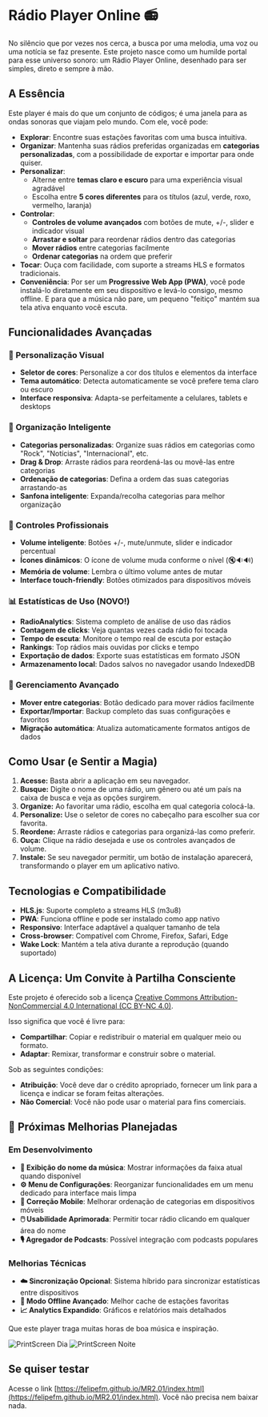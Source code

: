 # Rádio Player Online 📻

No silêncio que por vezes nos cerca, a busca por uma melodia, uma voz ou uma notícia se faz presente. Este projeto nasce como um humilde portal para esse universo sonoro: um Rádio Player Online, desenhado para ser simples, direto e sempre à mão.

## A Essência

Este player é mais do que um conjunto de códigos; é uma janela para as ondas sonoras que viajam pelo mundo. Com ele, você pode:

* **Explorar**: Encontre suas estações favoritas com uma busca intuitiva.
* **Organizar**: Mantenha suas rádios preferidas organizadas em **categorias personalizadas**, com a possibilidade de exportar e importar para onde quiser.
* **Personalizar**: 
  - Alterne entre **temas claro e escuro** para uma experiência visual agradável
  - Escolha entre **5 cores diferentes** para os títulos (azul, verde, roxo, vermelho, laranja)
* **Controlar**: 
  - **Controles de volume avançados** com botões de mute, +/-, slider e indicador visual
  - **Arrastar e soltar** para reordenar rádios dentro das categorias
  - **Mover rádios** entre categorias facilmente
  - **Ordenar categorias** na ordem que preferir
* **Tocar**: Ouça com facilidade, com suporte a streams HLS e formatos tradicionais.
* **Conveniência**: Por ser um **Progressive Web App (PWA)**, você pode instalá-lo diretamente em seu dispositivo e levá-lo consigo, mesmo offline. E para que a música não pare, um pequeno "feitiço" mantém sua tela ativa enquanto você escuta.

## Funcionalidades Avançadas

### 🎨 Personalização Visual
- **Seletor de cores**: Personalize a cor dos títulos e elementos da interface
- **Tema automático**: Detecta automaticamente se você prefere tema claro ou escuro
- **Interface responsiva**: Adapta-se perfeitamente a celulares, tablets e desktops

### 📁 Organização Inteligente
- **Categorias personalizadas**: Organize suas rádios em categorias como "Rock", "Notícias", "Internacional", etc.
- **Drag & Drop**: Arraste rádios para reordená-las ou movê-las entre categorias
- **Ordenação de categorias**: Defina a ordem das suas categorias arrastando-as
- **Sanfona inteligente**: Expanda/recolha categorias para melhor organização

### 🎵 Controles Profissionais
- **Volume inteligente**: Botões +/-, mute/unmute, slider e indicador percentual
- **Ícones dinâmicos**: O ícone de volume muda conforme o nível (🔇🔉🔊)
- **Memória de volume**: Lembra o último volume antes de mutar
- **Interface touch-friendly**: Botões otimizados para dispositivos móveis

### 📊 Estatísticas de Uso (NOVO!)
- **RadioAnalytics**: Sistema completo de análise de uso das rádios
- **Contagem de clicks**: Veja quantas vezes cada rádio foi tocada
- **Tempo de escuta**: Monitore o tempo real de escuta por estação
- **Rankings**: Top rádios mais ouvidas por clicks e tempo
- **Exportação de dados**: Exporte suas estatísticas em formato JSON
- **Armazenamento local**: Dados salvos no navegador usando IndexedDB

### 🔄 Gerenciamento Avançado
- **Mover entre categorias**: Botão dedicado para mover rádios facilmente
- **Exportar/Importar**: Backup completo das suas configurações e favoritos
- **Migração automática**: Atualiza automaticamente formatos antigos de dados

## Como Usar (e Sentir a Magia)

1. **Acesse:** Basta abrir a aplicação em seu navegador.
2. **Busque:** Digite o nome de uma rádio, um gênero ou até um país na caixa de busca e veja as opções surgirem.
3. **Organize:** Ao favoritar uma rádio, escolha em qual categoria colocá-la.
4. **Personalize:** Use o seletor de cores no cabeçalho para escolher sua cor favorita.
5. **Reordene:** Arraste rádios e categorias para organizá-las como preferir.
6. **Ouça:** Clique na rádio desejada e use os controles avançados de volume.
7. **Instale:** Se seu navegador permitir, um botão de instalação aparecerá, transformando o player em um aplicativo nativo.

## Tecnologias e Compatibilidade

- **HLS.js**: Suporte completo a streams HLS (m3u8)
- **PWA**: Funciona offline e pode ser instalado como app nativo
- **Responsivo**: Interface adaptável a qualquer tamanho de tela
- **Cross-browser**: Compatível com Chrome, Firefox, Safari, Edge
- **Wake Lock**: Mantém a tela ativa durante a reprodução (quando suportado)

## A Licença: Um Convite à Partilha Consciente

Este projeto é oferecido sob a licença [Creative Commons Attribution-NonCommercial 4.0 International (CC BY-NC 4.0)](https://creativecommons.org/licenses/by-nc/4.0/).

Isso significa que você é livre para:

* **Compartilhar**: Copiar e redistribuir o material em qualquer meio ou formato.
* **Adaptar**: Remixar, transformar e construir sobre o material.

Sob as seguintes condições:

* **Atribuição**: Você deve dar o crédito apropriado, fornecer um link para a licença e indicar se foram feitas alterações.
* **Não Comercial**: Você não pode usar o material para fins comerciais.

## 🚀 Próximas Melhorias Planejadas

### Em Desenvolvimento
- **🎼 Exibição do nome da música**: Mostrar informações da faixa atual quando disponível
- **⚙️ Menu de Configurações**: Reorganizar funcionalidades em um menu dedicado para interface mais limpa
- **📱 Correção Mobile**: Melhorar ordenação de categorias em dispositivos móveis
- **🖱️ Usabilidade Aprimorada**: Permitir tocar rádio clicando em qualquer área do nome
- **🎙️ Agregador de Podcasts**: Possível integração com podcasts populares

### Melhorias Técnicas
- **☁️ Sincronização Opcional**: Sistema híbrido para sincronizar estatísticas entre dispositivos
- **🔄 Modo Offline Avançado**: Melhor cache de estações favoritas
- **📈 Analytics Expandido**: Gráficos e relatórios mais detalhados

Que este player traga muitas horas de boa música e inspiração.

![PrintScreen Dia](https://github.com/felipefm/RadioPlayerOnline/blob/main/printscreen/screen_dia.jpg?raw=true)
![PrintScreen Noite](https://github.com/felipefm/RadioPlayerOnline/blob/main/printscreen/screen_noite.jpg?raw=true)

## Se quiser testar

Acesse o link [https://felipefm.github.io/MR2.01/index.html](https://felipefm.github.io/MR2.01/index.html). Você não precisa nem baixar nada.